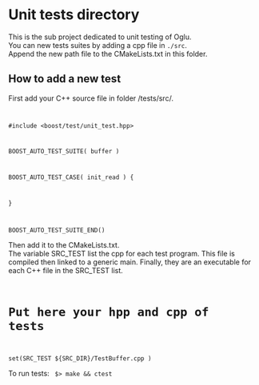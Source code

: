 # Unit tests directory

This is the sub project dedicated to unit testing of Oglu.  
You can new tests suites by adding a cpp file in `./src`.  
Append the new path file to the CMakeLists.txt in this folder.

## How to add a new test

First add your C++ source file in folder /tests/src/.
<code>

#include <boost/test/unit_test.hpp>

BOOST_AUTO_TEST_SUITE( buffer )

BOOST_AUTO_TEST_CASE( init_read )
{

}

BOOST_AUTO_TEST_SUITE_END()
</code>

Then add it to the CMakeLists.txt.  
The variable SRC_TEST list the cpp for each test program. This file is compiled then linked to a generic main. Finally, they are an executable for each C++ file in the SRC_TEST list.
<code>
# Put here your hpp and cpp of tests
set(SRC_TEST
	${SRC_DIR}/TestBuffer.cpp
)
</code>

To run tests:
<code>
	$> make && ctest
</code>
